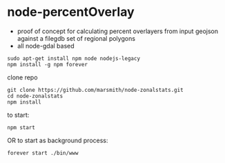 # node-percentOverlay

* proof of concept for calculating percent overlayers from input geojson against a filegdb set of regional polygons
* all node-gdal based

```
sudo apt-get install npm node nodejs-legacy
npm install -g npm forever
```

clone repo
```
git clone https://github.com/marsmith/node-zonalstats.git
cd node-zonalstats
npm install
```

to start:
```
npm start
```

OR to start as background process:
```
forever start ./bin/www
```
